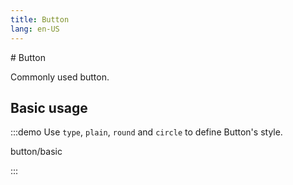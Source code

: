 ```yaml
---
title: Button
lang: en-US
---
```


<script>
  const demos={
      "button/basic": () => import('../../examples/button/basic.vue'),
  }
</script>
<template>
<div>demos:{{demos}}</div>
</template>
# Button

Commonly used button.

## Basic usage

:::demo Use `type`, `plain`, `round` and `circle` to define Button's style.

button/basic

:::

